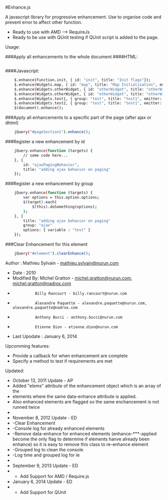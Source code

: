 
#Enhance.js

A javascript library for progressive enhancement.
Use to organise code and prevent error to affect other function.
- Ready to use with AMD --> RequireJs
- Ready to be use with QUnit testing if QUnit script is added to the page.

Usage:

###Apply all enhancements to the whole document
####HTML:
<div class="enhance" data-enhance="init">
    <div class="enhance" data-enhance="map"></div>
</div>

<div class="enhance" data-enhance="otherWidget"></div>

<div class="enhance" data-enhance="test"></div>

```sh
```
####Javascript:
```sh
    $.enhance(Function.init, { id: "init", title: "Init flags"});
    $.enhance(Widgets.map, { id: "map", title: "Map Initialisation", emitter: emitter});
    $.enhance(Widgets.otherWidget, { id: "otherWidget", title: "otherWidget on homepage", emitter: emitter});
    $.enhance(Widgets.otherWidget, { id: "otherWidget", title: "otherWidget on homepage", emitter: emitter});
    $.enhance(Widgets.test1, { group: "test", title: "test1", emitter: emitter});
    $.enhance(Widgets.test2, { group: "test", title: "test1", emitter: emitter});
    $(document).enhance();
```
###Apply all enhancements to a specific part of the page (after ajax or dhtml)
```sh
    jQuery("#pageSection1").enhance();
```
###Register a new enhancement by id
```sh
    jQuery.enhance(function (targets) {
        // some code here...
    }, {
        id: "ajaxPagingBehavior",
        title: "adding ajax behavior on paging"
    });
```
###Register a new enhancement by group
```sh
    jQuery.enhance(function (targets) {
        var options = this.option.options;
        $(target).each(
            $(this).doSomething(options);
        );
    }, {
        title: "adding ajax behavior on paging"
        group: "ajax"
        options: { variable : "test" }
    });
```
###Clear Enhancement for this element
```sh
    jQuery("#element").clearEnhance();
```



Author : Mathieu Sylvain - mathieu.sylvain@nurun.com
* Date : 2010
* Modified By: Michel Gratton - michel.gratton@nurun.com, michel.gratton@nadrox.com
* 				Billy Rancourt - billy.rancourt@nurun.com
* 				Alexandre Paquette - alexandre.paquette@nurun.com, alexandre.paquette@nadrox.com
*				Anthony Bucci - anthony.bucci@nurun.com
* 				Etienne Dion - etienne.dion@nurun.com
* Last Upodate : January 6, 2014

Upcomming features:
- Provide a callback for when enhancement are complete
- Specify a method to test if requirements are met

Updated:
* October 13, 2011 Update - AP
* Added "elems" attribute of the enhancement object which is an array of the 
* elements where the same data-enhance attribute is applied.
* Also enhanced elements are flagged so the same enchancement is not runned twice
*  
* November 8, 2012 Update - ED
* -Clear Enhancement
* -Console log for already enhanced elements 
* -Remove data-enhance for enhanced elements (enhance-***-applied become the only flag to determine if elements hanve already been enhance) so it is easy to remove this class to re-enhance element
* -Grouped log to clean the console
* -Log time and grouped log for ie
* 
* September 9, 2013 Update - ED
* - Add Support for AMD / Require.js
* January 6, 2014 Update - ED
* - Add Support for QUnit 

